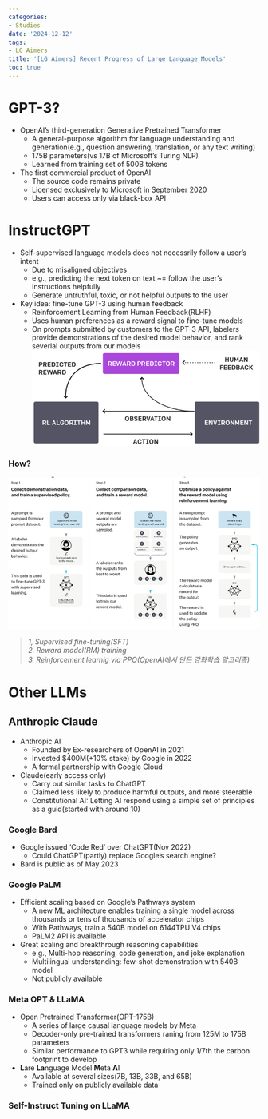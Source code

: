 ```yaml
---
categories:
- Studies
date: '2024-12-12'
tags:
- LG Aimers
title: '[LG Aimers] Recent Progress of Large Language Models'
toc: true
---
```



# GPT-3?

- OpenAI’s third-generation Generative Pretrained Transformer
    - A general-purpose algorithm for language understanding and generation(e.g., question answering, translation, or any text writing)
    - 175B parameters(vs 17B of Microsoft’s Turing NLP)
    - Learned from training set of 500B tokens
- The first commercial product of OpenAI
    - The source code remains private
    - Licensed exclusively to Microsoft in September 2020
    - Users can access only via black-box API


# InstructGPT

- Self-supervised language models does not necessrily follow a user’s intent
    - Due to misaligned objectives
    - e.g., predicting the next token on text ~= follow the user’s instructions helpfully
    - Generate untruthful, toxic, or not helpful outputs to the user
- Key idea: fine-tune GPT-3 using human feedback
    - Reinforcement Learning from Human Feedback(RLHF)
    - Uses human preferences as a reward signal to fine-tune models
    - On prompts submitted by customers to the GPT-3 API, labelers provide demonstrations of the desired model behavior, and rank severlal outputs from our models
![](/assets/images/lg_aimers-recent_progress_of_large_language_models/image_20241212_040325_78bbeb5b0c6a45748c3f174e8fb5c6f6.png)


### How?

![](/assets/images/lg_aimers-recent_progress_of_large_language_models/image_20241212_040326_685efe89621e4ef2944e42e744ec1afb.png)

>*1, Supervised fine-tuning(SFT)<br>2. Reward model(RM) training<br>3. Reinforcement learnig via PPO(OpenAI에서 만든 강화학습 알고리즘)*



# Other LLMs


## Anthropic Claude

- Anthropic AI
    - Founded by Ex-researchers of OpenAI in 2021
    - Invested $400M(+10% stake) by Google in 2022
    - A formal partnership with Google Cloud
- Claude(early access only)
    - Carry out similar tasks to ChatGPT
    - Claimed less likely to produce harmful outputs, and more steerable
    - Constitutional AI: Letting AI respond using a simple set of principles as a guid(started with around 10)

### Google Bard

- Google issued ‘Code Red’ over ChatGPT(Nov 2022)
    - Could ChatGPT(partly) replace Google’s search engine?
- Bard is public as of May 2023

### Google PaLM

- Efficient scaling based on Google’s Pathways system
    - A new ML architecture enables training a single model across thousands or tens of thousands of accelerator chips
    - With Pathways, train a 540B model on 6144TPU V4 chips
    - PaLM2 API is available
- Great scaling and breakthrough reasoning capabilities
    - e.g., Multi-hop reasoning, code generation, and joke explanation
    - Multilingual understanding: few-shot demonstration with 540B model
    - Not publicly available

### Meta OPT & LLaMA

- Open Pretrained Transformer(OPT-175B)
    - A series of large causal language models by Meta
    - Decoder-only pre-trained transformers raning from 125M to 175B parameters
    - Similar performance to GPT3 while requiring only 1/7th the carbon footprint to develop
- **L**are **La**nguage Model **M**eta **A**I
    - Available at several sizes(7B, 13B, 33B, and 65B)
    - Trained only on publicly available data

### Self-Instruct Tuning on LLaMA

~~~

